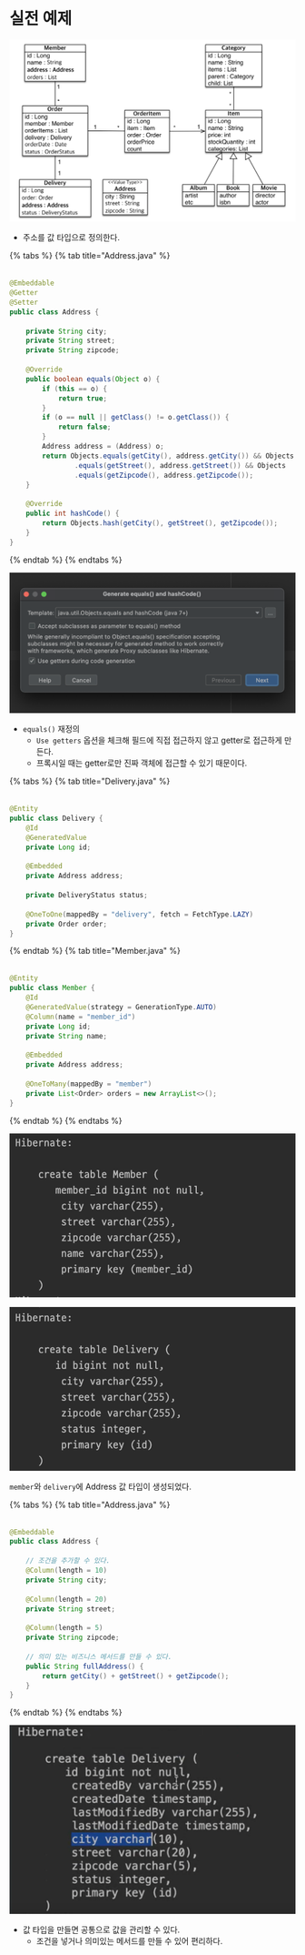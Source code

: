 # 실전 예제

![](../../.gitbook/assets/kimyounghan-orm-jpa/09/screenshot%202021-04-03%20오후%203.49.30.png)

- 주소를 값 타입으로 정의한다.

{% tabs %} {% tab title="Address.java" %}

```java

@Embeddable
@Getter
@Setter
public class Address {

    private String city;
    private String street;
    private String zipcode;

    @Override
    public boolean equals(Object o) {
        if (this == o) {
            return true;
        }
        if (o == null || getClass() != o.getClass()) {
            return false;
        }
        Address address = (Address) o;
        return Objects.equals(getCity(), address.getCity()) && Objects
                .equals(getStreet(), address.getStreet()) && Objects
                .equals(getZipcode(), address.getZipcode());
    }

    @Override
    public int hashCode() {
        return Objects.hash(getCity(), getStreet(), getZipcode());
    }
}
```

{% endtab %} {% endtabs %}

![](../../.gitbook/assets/kimyounghan-orm-jpa/09/screenshot%202021-04-03%20오후%203.53.29.png)

- `equals()` 재정의
    - `Use getters` 옵션을 체크해 필드에 직접 접근하지 않고 getter로 접근하게 만든다.
    - 프록시일 때는 getter로만 진짜 객체에 접근할 수 있기 때문이다.

{% tabs %} {% tab title="Delivery.java" %}

```java

@Entity
public class Delivery {
    @Id
    @GeneratedValue
    private Long id;

    @Embedded
    private Address address;

    private DeliveryStatus status;

    @OneToOne(mappedBy = "delivery", fetch = FetchType.LAZY)
    private Order order;
}
```

{% endtab %} {% tab title="Member.java" %}

```java

@Entity
public class Member {
    @Id
    @GeneratedValue(strategy = GenerationType.AUTO)
    @Column(name = "member_id")
    private Long id;
    private String name;

    @Embedded
    private Address address;

    @OneToMany(mappedBy = "member")
    private List<Order> orders = new ArrayList<>();
}
```

{% endtab %} {% endtabs %}

![](../../.gitbook/assets/kimyounghan-orm-jpa/09/screenshot%202021-04-03%20오후%203.57.49.png)

![](../../.gitbook/assets/kimyounghan-orm-jpa/09/screenshot%202021-04-03%20오후%203.57.56.png)

`member`와 `delivery`에 Address 값 타입이 생성되었다.

{% tabs %} {% tab title="Address.java" %}

```java

@Embeddable
public class Address {

    // 조건을 추가할 수 있다.
    @Column(length = 10)
    private String city;

    @Column(length = 20)
    private String street;

    @Column(length = 5)
    private String zipcode;

    // 의미 있는 비즈니스 메서드를 만들 수 있다.
    public String fullAddress() {
        return getCity() + getStreet() + getZipcode();
    }
}
```

{% endtab %} {% endtabs %}

![](../../.gitbook/assets/kimyounghan-orm-jpa/09/screenshot%202021-04-03%20오후%204.02.40.png)

- 값 타입을 만들면 공통으로 값을 관리할 수 있다.
    - 조건을 넣거나 의미있는 메서드를 만들 수 있어 편리하다.
